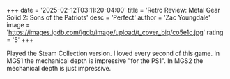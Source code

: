 +++
date = '2025-02-12T03:11:20-04:00'
title = 'Retro Review: Metal Gear Solid 2: Sons of the Patriots'
desc = 'Perfect'
author = 'Zac Youngdale'
image = 'https://images.igdb.com/igdb/image/upload/t_cover_big/co5e1c.jpg'
rating = '5'
+++

Played the Steam Collection version. I loved every second of this game. In MGS1 the mechanical depth is impressive "for the PS1". In MGS2 the mechanical depth is just impressive.